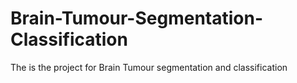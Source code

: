 # Brain-Tumour-Segmentation-Classification
The is the project for Brain Tumour segmentation and classification 
